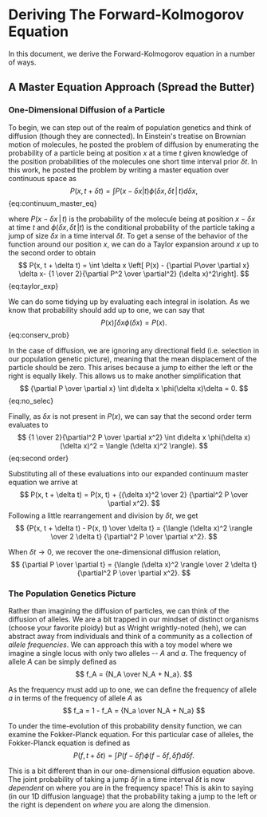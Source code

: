 # Deriving The Forward-Kolmogorov Equation

In this document, we derive the Forward-Kolmogorov equation in a number of ways. 


## A Master Equation Approach (Spread the Butter)

### One-Dimensional Diffusion of a Particle
To begin, we can step out of the realm of population genetics and think of diffusion (though they are connected). In Einstein's treatise on Brownian motion of molecules, he posted the problem of diffusion by enumerating the probability of a particle being at position $x$ at a time $t$ given knowledge of the position probabilities of the molecules one short time interval prior $\delta t$. In this work, he posted the problem by writing a master equation over continuous space as 
$$
P(x, t + \delta t) = \int P(x - \delta x\vert t)\phi(\delta x, \delta t\,\vert\, t) d\delta x,
$${eq:continuum_master_eq}

where $P(x -\delta x\,\vert\, t)$ is the probability of the molecule being at position $x - \delta x$ at time $t$ and $\phi(\delta x, \delta t\, \vert t)$ is the conditional probability of the particle taking a jump of size $\delta x$ in a time interval $\delta t$.  To get a sense of the behavior of the function around our position $x$, we can do a Taylor expansion around $x$  up to the second order to obtain
$$
P(x, t + \delta t) = \int \delta x \left[ P(x) - {\partial P\over \partial x} \delta x- {1 \over 2}{\partial P^2 \over \partial^2} (\delta x)^2\right].
$${eq:taylor_exp}

We can do some tidying up by evaluating each integral in isolation. As we know that probability should add up to one, we can say that
$$
P(x)\int \delta x \phi(\delta x) = P(x).
$${eq:conserv_prob}

In the case of diffusion, we are ignoring any directional field (i.e. selection in our population genetic picture), meaning that the mean displacement of the particle should be zero. This arises because a jump to either the left or the right is equally likely. This allows us to make another simplification that
$$
{\partial P \over \partial x} \int d\delta x \phi(\delta x)\delta = 0.
$${eq:no_selec}

Finally, as $\delta x$ is not present in $P(x)$, we can say that the second order term evaluates to
$$
{1 \over 2}{\partial^2 P \over \partial x^2} \int d\delta x \phi(\delta x) (\delta x)^2 = \langle (\delta x)^2 \rangle).
$${eq:second order}

Substituting all of these evaluations into our expanded continuum master equation we arrive at 
$$
P(x, t + \delta t) = P(x, t) + {(\delta x)^2 \over 2} {\partial^2 P \over \partial x^2}.
$$
Following a little rearrangement and division by $\delta t$, we get
$$
{P(x, t + \delta t) - P(x, t) \over \delta t} = {\langle (\delta x)^2 \rangle \over 2 \delta t} {\partial^2 P \over \partial x^2}.
$$

When $\delta t \rightarrow 0$, we recover the one-dimensional diffusion relation,
$$ 
{\partial P \over \partial t} = {\langle (\delta x)^2 \rangle \over 2 \delta t}{\partial^2 P \over \partial x^2}.
$$

### The Population Genetics Picture
Rather than imagining the diffusion of particles, we can think of the
diffusion of alleles. We are a bit trapped in our mindset of distinct
organisms (choose your favorite ploidy) but as Wright wrightly-noted (heh),
we can abstract away from individuals and think of a community as a
collection of *allele frequencies*. We can approach this with a toy model where we imagine a single locus with only two alleles -- $A$ and $a$. The frequency of allele $A$ can be simply defined as 
$$
f_A =  {N_A \over N_A + N_a}. 
$$

As the frequency must add up to one, we can define the frequency of allele $a$ in terms of the frequency of allele $A$ as 
$$
f_a = 1 - f_A = {N_a \over N_A + N_a}
$$

To under the time-evolution of this probability density function, we can examine the Fokker-Planck equation. For this particular case of alleles, the Fokker-Planck equation is defined as 
$$
P(f, t + \delta t) = \int P(f - \delta f) \phi(f - \delta f, \delta f) d \delta f.
$$

This is a bit different than in our one-dimensional diffusion equation above. The joint probability of taking a jump $\delta f$ in a time interval $\delta t$ is now *dependent* on where you are in the frequency space! This is akin to saying (in our 1D diffusion language) that the probability taking a jump to the left or the right is dependent on *where* you are along the dimension.
